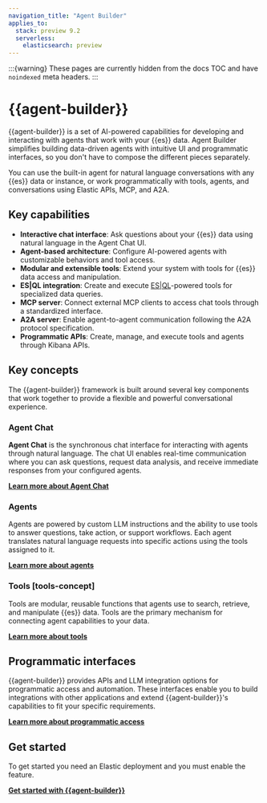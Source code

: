 ```yaml
---
navigation_title: "Agent Builder"
applies_to:
  stack: preview 9.2
  serverless:
    elasticsearch: preview
---
```


:::{warning}
These pages are currently hidden from the docs TOC and have `noindexed` meta headers.
:::

# {{agent-builder}} 

{{agent-builder}} is a set of AI-powered capabilities for developing and interacting with agents that work with your {{es}} data. Agent Builder simplifies building data-driven agents with intuitive UI and programmatic interfaces, so you don't have to compose the different pieces separately.

You can use the built-in agent for natural language conversations with any {{es}} data or instance, or work programmatically with tools, agents, and conversations using Elastic APIs, MCP, and A2A.

## Key capabilities

- **Interactive chat interface**: Ask questions about your {{es}} data using natural language in the Agent Chat UI.
- **Agent-based architecture**: Configure AI-powered agents with customizable behaviors and tool access.
- **Modular and extensible tools**: Extend your system with tools for {{es}} data access and manipulation.
- **ES|QL integration**: Create and execute [ES|QL](elasticsearch://reference/query-languages/esql.md)-powered tools for specialized data queries.
- **MCP server**: Connect external MCP clients to access chat tools through a standardized interface.
- **A2A server**: Enable agent-to-agent communication following the A2A protocol specification.
- **Programmatic APIs**: Create, manage, and execute tools and agents through Kibana APIs.

## Key concepts

The {{agent-builder}} framework is built around several key components that work together to provide a flexible and powerful conversational experience.

### Agent Chat

**Agent Chat** is the synchronous chat interface for interacting with agents through natural language. The chat UI enables real-time communication where you can ask questions, request data analysis, and receive immediate responses from your configured agents.

[**Learn more about Agent Chat**](agent-builder/chat.md)

### Agents

Agents are powered by custom LLM instructions and the ability to use tools to answer questions, take action, or support workflows. Each agent translates natural language requests into specific actions using the tools assigned to it.

[**Learn more about agents**](agent-builder/agent-builder-agents.md)

### Tools [tools-concept]

Tools are modular, reusable functions that agents use to search, retrieve, and manipulate {{es}} data. Tools are the primary mechanism for connecting agent capabilities to your data.

[**Learn more about tools**](agent-builder/tools.md)

## Programmatic interfaces

{{agent-builder}} provides APIs and LLM integration options for programmatic access and automation.
These interfaces enable you to build integrations with other applications and extend {{agent-builder}}'s capabilities to fit your specific requirements.

[**Learn more about programmatic access**](agent-builder/programmatic-access.md)

## Get started

To get started you need an Elastic deployment and you must enable the feature.

[**Get started with {{agent-builder}}**](agent-builder/get-started.md)

